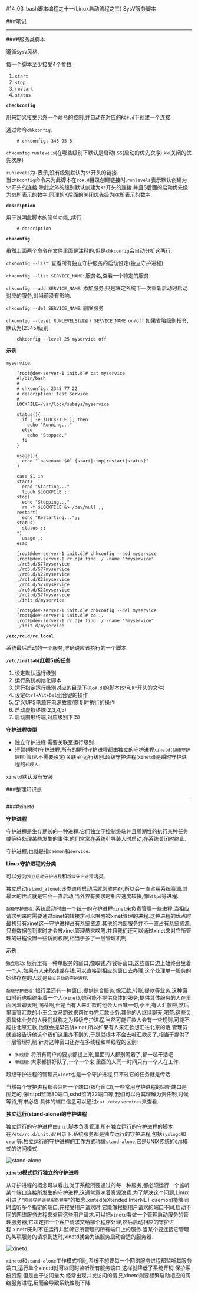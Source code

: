 #14_03_bash脚本编程之十一(Linux启动流程之三) SysV服务脚本

###笔记

---

####服务类脚本

遵循`SysV`风格.

每一个脚本至少接受4个参数:

1. `start`
2. `stop`
3. `restart`
4. `status`

**`checkconfig`**

用来定义接受另外一个命令的控制,并自动在对应的`RC#.d`下创建一个连接.

通过命令`chkconfig`.

		# chkconfig: 345 95 5
		
`chkconfig` `runlevels`(在哪些级别下默认是启动) `SS`(启动的优先次序) `kk`(关闭的优先次序)
		
`runlevels`为`-`表示,没有级别默认为`S*`开头的链接.		
当`chkconfig`命令来为此脚本在`rc#.d`目录创建链接时.`runlevels`表示默认创建为`S*`开头的连接,除此之外的级别默认创建为`K*`开头的连接.并且S后面的启动优先级为`SS`所表示的数字.同理的K后面的关闭优先级为`KK`所表示的数字.

**`description`**

用于说明此脚本的简单功能,\,续行.
		
		# description
		

**`chkconfig`**

虽然上面两个命令在文件里面是注释的,但是`chkconfig`会自动分析这两行.

`chkconfig --list`: 查看所有独立守护服务的启动设定(独立守护进程).

`chkconfig --list SERVICE_NAME`: 服务名,查看一个特定的服务.

`chkconfig --add SERVICE_NAME`: 添加服务,只是决定系统下一次重新启动时启动对应的服务,对当前没有影响.

`chkconfig --del SERVICE_NAME`: 删除服务

`chkconfig --level RUNLEVELS(级别) SERVICE_NAME on/off` 如果省略级别指令,默认为(2345)级别.

		chkconfig --level 25 myservice off

**示例**

`myservice`:

		[root@dev-server-1 init.d]# cat myservice
		#!/bin/bash
		#
		# chkconfig: 2345 77 22
		# description: Test Service
		#
		LOCKFILE=/var/lock/subsys/myservice
		
		status(){
		  if [ -e $LOCKFILE ]; then
		    echo "Running..."
		  else
		    echo "Stopped."
		  fi
		}
		
		usage(){
		  echo "`basename $0` {start|stop|restart|status}"
		}
		
		case $1 in
		start)
		  echo "Starting..."
		  touch $LOCKFILE ;;
		stop)
		  echo "Stopping..."
		  rm -f $LOCKFILE &> /dev/null ;;
		restart)
		  echo "Restarting...";;
		status)
		  status ;;
		*)
		  usage ;;
		esac

		[root@dev-server-1 init.d]# chkconfig --add myservice
		[root@dev-server-1 rc.d]# find ./ -name "*myservice"
		./rc5.d/S77myservice
		./rc3.d/S77myservice
		./rc6.d/K22myservice
		./rc1.d/K22myservice
		./rc4.d/S77myservice
		./rc0.d/K22myservice
		./rc2.d/S77myservice
		./init.d/myservice
		
		[root@dev-server-1 init.d]# chkconfig --del myservice
		[root@dev-server-1 init.d]# cd ..
		[root@dev-server-1 rc.d]# find ./ -name "*myservice"
		./init.d/myservice

**`/etc/rc.d/rc.local`**

系统最后启动的一个服务,准确说应该执行的一个脚本.

**`/etc/inittab`(红帽5)的任务**

1. 设定默认运行级别
2. 运行系统初始化脚本
3. 运行指定运行级别对应的目录下(`Rc#.d`)的脚本(`S*`和`K*`开头的文件)
4. 设定`Ctrl+Alt+Del`组合键的操作
5. 定义UPS电源在电源故障/恢复时执行的操作
6. 启动虚拟终端(2,3,4,5)
7. 启动图形终端,对应级别下(5)

**守护进程类型**

* 独立守护进程.需要关联至运行级别.
* 短暂(瞬时)守护进程,所有的瞬时守护进程都由独立的守护进程`xinetd(超级守护进程)`管理.不需要设定(关联至)运行级别.超级守护进程(`xinetd`)是瞬时守护进程的`代理人`.

`xinetd`默认没有安装

###整理知识点

---

####xinetd

**守护进程**

守护进程是生存期长的一种进程.它们独立于控制终端并且周期性的执行某种任务或等待处理某些发生的事件.他们常常在系统引导装入时启动,在系统关闭时终止.

守护进程,也就是指`daemon`和`service`.

**Linux守护进程的分类**

可以分为`独立启动守护进程`和`超级守护进程`两类.

独立启动(`stand_alone`):该类进程启动后就常驻内存,所以会一直占用系统资源.其最大的优点就是它会一直启动,当外界有要求时相应速度较快,像`httpd`等进程.

`超级守护进程`: 系统启动时由一个统一的守护进程`xinet`来负责管理一些进程,当相应请求到来时需要通过xinet的转接才可以唤醒被xinet管理的进程.这种进程的优点时最初只有xinet这一守护进程占有系统资源,其他的内部服务并不一直占有系统资源,只有数据包到来时才会被xinet管理员来唤醒.并且我们还可以通过xinet来对它所管理的进程设置一些访问权限,相当于多了一层管理机制.

**示例**

`独立启动`: 银行里有一种单服务的窗口,像取钱,存钱等窗口,这些窗口边上始终会坐着一个人,如果有人来取钱或存钱,可以直接到相应的窗口去办理,这个处理单一服务的始终存在的人就是`独立启动的守护进程`.

`超级守护进程`: 银行里还有一种窗口,提供综合服务,像汇款,转账,提款等业务;这种窗口附近也始终坐着一个人(`xinet`),她可能不提供具体的服务,提供具体服务的人在里面闲着聊天啊,喝茶啊,但是当有人来汇款时他会大声喊一句,小王,有人汇款啦,然后里面管汇款的小王会立马跑过来帮忙办完汇款业务.其他的人继续聊天,喝茶.这些负责具体业务的人我们就称之为超级守护进程.当然可能汇款人会有一些规则,可能不能往北京汇款,他就会提早告诉xinet,所以如果有人来汇款想汇往北京的话,管理员就直接告诉他这个我们这里办不到的,于是就根本不会去喊汇款员了,相当于提供了一层管理机制.针对这种窗口还存在多线程和单线程的区别:

* `多线程`: 将所有用户的要求都提上来,里面的人都别闲着了,都一起干活吧.
* `单线程`: 大家都排好队了,一个一个来,里面的人同一时间只有一个人在工作.

超级守护进程的管理员`xinet`也是一个守护进程,只不过它的任务就是传话.

当然每个守护进程都会监听一个端口(银行窗口),一些常用守护进程的监听端口是固定的,像httpd监听80端口,sshd监听22端口等;我们可以将其理解为责任制,时候等待,有求必应.具体的端口信息可以通过`cat /etc/services`来查看.

**独立运行(stand-alone)的守护进程**

独立运行的守护进程由`init`脚本负责管理,所有独立运行的守护进程的脚本在`/etc/rc.d/init.d/`目录下.系统服务都是独立运行的守护进程,包括`syslogd`和`cron`等.独立运行的守护进程的工作方式称做`stand-alone`,它是UNIX传统的`C/S`模式的访问模式.

![stand-alone](./img/14_03_1.jpg "stand-alone")

**`xinetd`模式运行独立的守护进程**

从守护进程的概念可以看出,对于系统所要通过的每一种服务,都必须运行一个监听某个端口连接所发生的守护进程,这通常意味着资源浪费.为了解决这个问题,Linux引进了"`网络守护进程服务程序`"的概念.xinted(eXtended InterNET daemon)能够同时监听多个指定的端口,在接受用户请求时,它能够根据用户请求的端口不同,启动不同的网络服务进程来处理这些用户请求.可以把`xinetd`看做一个管理启动服务的管理服务器,它决定把一个客户请求交给哪个程序处理,然后启动相应的守护进程.xinetd无时不在运行并监听它所管理的所有端口上的服务.当某个要连接它管理的某项服务的请求到达时,xinetd就会为该服务启动合适的服务器.

![xinetd](./img/14_03_2.jpg "xinetd")

`xinetd`和`stand-alone`工作模式相比,系统不想要每一个网络服务进程都监听其服务端口,运行单个xinetd就可以同时监听所有服务端口,这样就降低了系统开销,保护系统资源.但是由于访问量大,经常出现并发访问的情况,xinetd则要频繁启动相应的网络服务进程,反而会导致系统性能下降.
